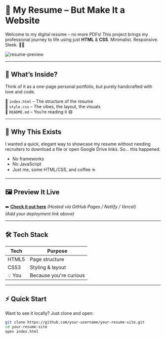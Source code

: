 # 🚀 My Resume – But Make It a Website

Welcome to my digital resume – no more PDFs! This project brings my professional journey to life using just **HTML** & **CSS**. Minimalist. Responsive. Sleek. 💼✨

![resume-preview]([https://via.placeholder.com/1000x300?text=Add+a+cool+preview+image+here](http://127.0.0.1:5500/Shubham_Tirpude_Resume_Version2.html))

---

## 🧠 What’s Inside?

Think of it as a one-page personal portfolio, but purely handcrafted with love and code.

📄 `index.html` – The structure of the resume  
🎨 `style.css` – The vibes, the layout, the visuals  
📘 `README.md` – You’re reading it 😄

---

## 🎯 Why This Exists

I wanted a quick, elegant way to showcase my resume without needing recruiters to download a file or open Google Drive links. So... this happened.

- No frameworks
- No JavaScript
- Just me, some HTML/CSS, and coffee ☕

---

## 🖼️ Preview It Live

➡️ **[Check it out here](https://shubhamieshubhism.github.io/Resume/)** *(Hosted via GitHub Pages / Netlify / Vercel)*  
*(Add your deployment link above)*

---

## 🛠 Tech Stack

| Tech     | Purpose             |
|----------|---------------------|
| HTML5    | Page structure       |
| CSS3     | Styling & layout     |
| 💡 You  | Because you're curious |

---

## ⚡ Quick Start

Want to see it locally? Just clone and open:

```bash
git clone https://github.com/your-username/your-resume-site.git
cd your-resume-site
open index.html
